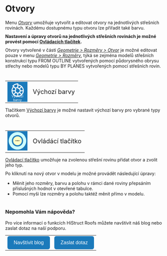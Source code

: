 # Otvory
Menu <u><i>Otvory</i></u> umožňuje vytvořit a editovat otvory na jednotlivých střešních rovinách. Každému dostupnému typu otvoru lze přiřadit také barvu.  

<b>Nastavení a úpravy otvorů na jednotlivých střešních rovinách je možné provést pomocí <u>Ovládacích tlačítek</u>.</b>

Otvory vytvořené v části <u><i>Geometrie > Rozměry > Otvor</i></u> je možné editovat pouze v menu <u><i>Geometrie > Rozměry</i></u>, týká se zejména modelů střešních konstrukcí typu FROM OUTLINE vytvořených pomocí půdorysného obrysu střechy nebo modelů typu BY PLANES vytvořených pomocí střešních rovin. 
<style>
h2{
  border-bottom: none;
  margin-top: 10px;
  margin-bottom: 0px;
}
p{
  border-bottom: none;
  margin-top: 10px;
  margin-bottom: 10px;
}
</style>
#
<table>
  <tr>
    <td>
      <div style="position: relative; width: 64px; height: 64px;">
        <img src="img/ColorsIcon64x64.png" alt="ColorsIcon64x64.png" width="64" height="64">
      <div style="position: absolute; bottom: 0; width: 100%; background: none; color: white; font-size: 10px; text-align: center;">
      Výchozí barvy
      </div>
      </div>
    </td>
    <td style="vertical-align: middle; font-size: 20px;">
      Výchozí barvy
    </td>
  </tr>
</table>

Tlačítkem <u>Výchozí barvy</u> je možné nastavit výchozí barvy pro vybrané typy otvorů.

#
<table>
  <tr>
    <td><img src="img/ControlButton.png" alt="ControlButton.png" width="64"></td>
    <td style="vertical-align: middle; font-size: 20px;">Ovládácí tlačítko</td>
  </tr> 
  </table>

 <u>Ovládací tlačítko</u> umožňuje na zvolenou střešní rovinu přidat otvor a zvolit jeho typ.

 Po kliknutí na nový otvor v modelu je možné provádět následující úpravy:

- Měnit jeho rozměry, barvu a polohu v rámci dané roviny přepsáním příslušných hodnot v otevřené tabulce.
- Pomocí myši lze rozměry a polohu taktéž měnit přímo v modelu.

#

<style>
    .btn {
      margin-top: 0px;
      padding: 12px 20px;
      background-color: rgb(27,122,187);
      color: white;
      border: none;
      border-radius: 6px;
      cursor: pointer;
      font-size: 16px;
    }
    .btn:hover {
      background-color: rgb(20,90,140);
</style>

### Nepomohla Vám nápověda?
Pro více informací o funkcích HiStruct Roofs můžete navštívit náš blog nebo zaslat dotaz na naší podporu. 
<table>
  <tr>
    <td>
      <a href="https://docs.histruct.com/cs/"> 
        <button class="btn">
        Navštívit blog
        </button>
      </a>
    </td>
    <td>
      <a href="mailto:support@histruct.com?subject=Dotaz na Support HiStruct">
         <button class="btn">
         Zaslat dotaz
         </button>
      </a>
    </td>
  </tr>
</table>